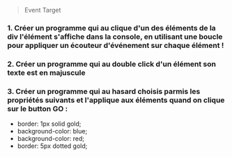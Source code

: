 > Event Target

### 1. Créer un programme qui au clique d'un des éléments de la div l'élément s'affiche dans la console, en utilisant une boucle pour appliquer un écouteur d'événement sur chaque élément !

### 2. Créer un programme qui au double click d'un élément son texte est en majuscule

### 3. Créer un programme qui au hasard choisis parmis les propriétés suivants et l'applique aux éléments quand on clique sur le button GO : 

- border: 1px solid gold;
- background-color: blue;
- background-color: red;
- border: 5px dotted gold;

